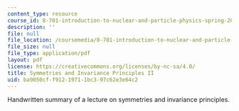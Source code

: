 ```yaml
---
content_type: resource
course_id: 8-701-introduction-to-nuclear-and-particle-physics-spring-2004
description: ''
file: null
file_location: /coursemedia/8-701-introduction-to-nuclear-and-particle-physics-spring-2004/ba9050cff91219711bc397c62e3e64c2_lec6.pdf
file_size: null
file_type: application/pdf
layout: pdf
license: https://creativecommons.org/licenses/by-nc-sa/4.0/
title: Symmetries and Invariance Principles II
uid: ba9050cf-f912-1971-1bc3-97c62e3e64c2
---
```

Handwritten summary of a lecture on symmetries and invariance principles.